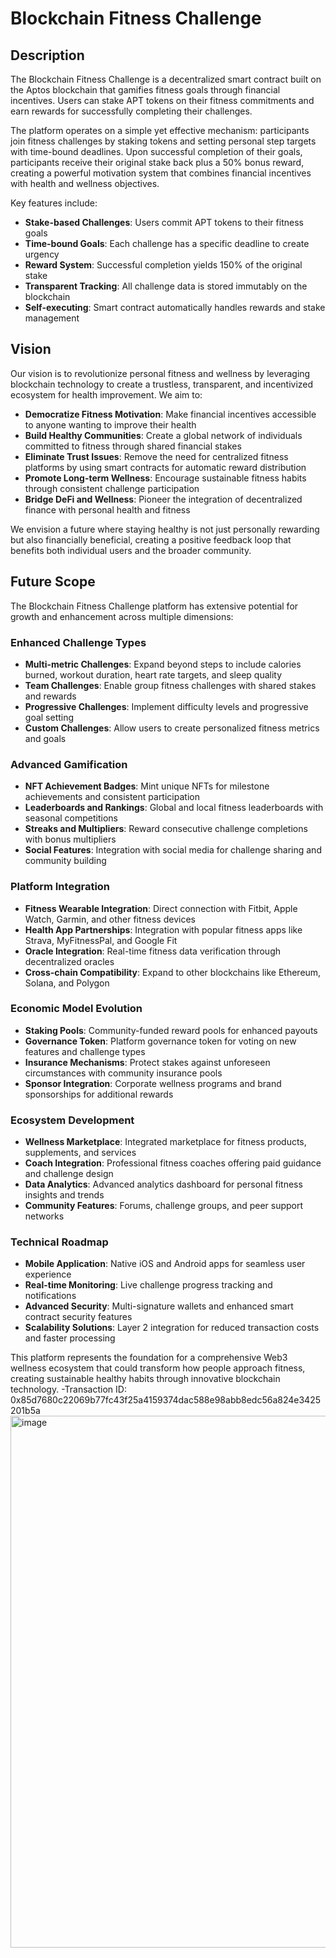 # Blockchain Fitness Challenge

## Description

The Blockchain Fitness Challenge is a decentralized smart contract built on the Aptos blockchain that gamifies fitness goals through financial incentives. Users can stake APT tokens on their fitness commitments and earn rewards for successfully completing their challenges.

The platform operates on a simple yet effective mechanism: participants join fitness challenges by staking tokens and setting personal step targets with time-bound deadlines. Upon successful completion of their goals, participants receive their original stake back plus a 50% bonus reward, creating a powerful motivation system that combines financial incentives with health and wellness objectives.

Key features include:
- **Stake-based Challenges**: Users commit APT tokens to their fitness goals
- **Time-bound Goals**: Each challenge has a specific deadline to create urgency
- **Reward System**: Successful completion yields 150% of the original stake
- **Transparent Tracking**: All challenge data is stored immutably on the blockchain
- **Self-executing**: Smart contract automatically handles rewards and stake management

## Vision

Our vision is to revolutionize personal fitness and wellness by leveraging blockchain technology to create a trustless, transparent, and incentivized ecosystem for health improvement. We aim to:

- **Democratize Fitness Motivation**: Make financial incentives accessible to anyone wanting to improve their health
- **Build Healthy Communities**: Create a global network of individuals committed to fitness through shared financial stakes
- **Eliminate Trust Issues**: Remove the need for centralized fitness platforms by using smart contracts for automatic reward distribution
- **Promote Long-term Wellness**: Encourage sustainable fitness habits through consistent challenge participation
- **Bridge DeFi and Wellness**: Pioneer the integration of decentralized finance with personal health and fitness

We envision a future where staying healthy is not just personally rewarding but also financially beneficial, creating a positive feedback loop that benefits both individual users and the broader community.

## Future Scope

The Blockchain Fitness Challenge platform has extensive potential for growth and enhancement across multiple dimensions:

### Enhanced Challenge Types
- **Multi-metric Challenges**: Expand beyond steps to include calories burned, workout duration, heart rate targets, and sleep quality
- **Team Challenges**: Enable group fitness challenges with shared stakes and rewards
- **Progressive Challenges**: Implement difficulty levels and progressive goal setting
- **Custom Challenges**: Allow users to create personalized fitness metrics and goals

### Advanced Gamification
- **NFT Achievement Badges**: Mint unique NFTs for milestone achievements and consistent participation
- **Leaderboards and Rankings**: Global and local fitness leaderboards with seasonal competitions
- **Streaks and Multipliers**: Reward consecutive challenge completions with bonus multipliers
- **Social Features**: Integration with social media for challenge sharing and community building

### Platform Integration
- **Fitness Wearable Integration**: Direct connection with Fitbit, Apple Watch, Garmin, and other fitness devices
- **Health App Partnerships**: Integration with popular fitness apps like Strava, MyFitnessPal, and Google Fit
- **Oracle Integration**: Real-time fitness data verification through decentralized oracles
- **Cross-chain Compatibility**: Expand to other blockchains like Ethereum, Solana, and Polygon

### Economic Model Evolution
- **Staking Pools**: Community-funded reward pools for enhanced payouts
- **Governance Token**: Platform governance token for voting on new features and challenge types
- **Insurance Mechanisms**: Protect stakes against unforeseen circumstances with community insurance pools
- **Sponsor Integration**: Corporate wellness programs and brand sponsorships for additional rewards

### Ecosystem Development
- **Wellness Marketplace**: Integrated marketplace for fitness products, supplements, and services
- **Coach Integration**: Professional fitness coaches offering paid guidance and challenge design
- **Data Analytics**: Advanced analytics dashboard for personal fitness insights and trends
- **Community Features**: Forums, challenge groups, and peer support networks

### Technical Roadmap
- **Mobile Application**: Native iOS and Android apps for seamless user experience
- **Real-time Monitoring**: Live challenge progress tracking and notifications
- **Advanced Security**: Multi-signature wallets and enhanced smart contract security features
- **Scalability Solutions**: Layer 2 integration for reduced transaction costs and faster processing

This platform represents the foundation for a comprehensive Web3 wellness ecosystem that could transform how people approach fitness, creating sustainable healthy habits through innovative blockchain technology.
-Transaction ID: 0x85d7680c22069b77fc43f25a4159374dac588e98abb8edc56a824e3425201b5a
<img width="1885" height="851" alt="image" src="https://github.com/user-attachments/assets/bb56aa97-d679-4edf-a662-ca75c9dc191c" />

